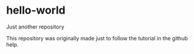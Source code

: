 # hello-world
Just another repository

This repository was originally made just to follow the tutorial in the github help.
